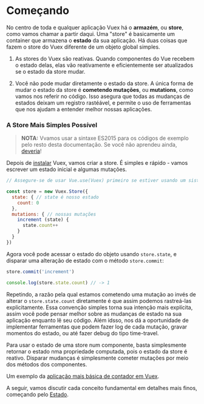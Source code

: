 # Começando

No centro de toda e qualquer aplicação Vuex há o __armazém__, ou **store**, como vamos chamar a partir daqui. Uma "store" é basicamente um container que armazena o **estado** da sua aplicação. Há duas coisas que fazem o store do Vuex diferente de um objeto global simples. 

1. As stores do Vuex são reativas. Quando componentes do Vue recebem o estado delas, elas vão reativamente e eficientemente ser atualizados se o estado da store mudar.

2. Você não pode mudar diretamente o estado da store. A única forma de mudar o estado da store é  **cometendo mutações**, ou **__mutations__**, como vamos nos referir no código. Isso asegura que todas as mudanças de estados deixam um registro rastéável, e permite o uso de ferramentas que nos ajudam a entender melhor nossas aplicações.

### A Store Mais Simples Possível

> **NOTA:** Vvamos usar a sintaxe ES2015 para os códigos de exemplo pelo resto desta documentação. Se você não aprendeu ainda, [deveria](https://babeljs.io/docs/learn-es2015/)!

Depois de [instalar](installation.md) Vuex, vamos criar a store. É simples e rápido - vamos escrever um estado inicial e algumas mutações.

``` js
// Assegure-se de usar Vue.use(Vuex) primeiro se estiver usando um sistema de módulos

const store = new Vuex.Store({
  state: { // state é nosso estado
    count: 0
  },
  mutations: { // nossas mutações
    increment (state) {
      state.count++
    }
  }
})
```
Agora você pode acessar o estado do objeto usando `store.state`, e disparar uma alteração de estado com o  método `store.commit`:

``` js
store.commit('increment')

console.log(store.state.count) // -> 1
```

Repetindo, a razão pela qual estamos cometendo uma mutação ao invés de alterar o `store.state.count` diretamente é que assim podemos rastreá-las explicitamente. Essa convenção simples torna sua intenção mais explícita, assim você pode pensar melhor sobre as mudanças de estado na sua aplicação enquanto lê seu código. Além idsso, nos dá a oportunidade de implementar ferramentas que podem fazer log de cada mutação, gravar momentos do estado, ou até fazer debug do tipo time-travel.

Para usar o estado de uma store num componente, basta simplesmente retornar o estado nma propriedade computada, pois o estado da store é reativo. Disparar mudanças é simplesmente cometer mutações por meio dos métodos dos componentes.



Um exemplo da [aplicação mais básica de contador em Vuex](https://jsfiddle.net/n9jmu5v7/1269/).

A seguir, vamos discutir cada conceito fundamental em detalhes mais finos, começando pelo [Estado](state.md).
